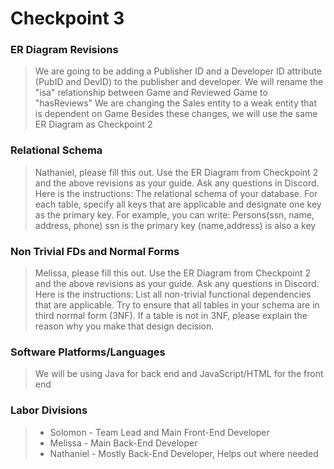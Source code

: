 # Checkpoint 3

### ER Diagram Revisions
> We are going to be adding a Publisher ID and a Developer ID attribute (PubID and DevID) to the publisher and developer.
> We will rename the "isa" relationship between Game and Reviewed Game to "hasReviews"
> We are changing the Sales entity to a weak entity that is dependent on Game
> Besides these changes, we will use the same ER Diagram as Checkpoint 2

### Relational Schema
> Nathaniel, please fill this out.  Use the ER Diagram from Checkpoint 2 and the above revisions as your guide.  Ask any questions in Discord.
> Here is the instructions: 
> The relational schema of your database. For each table, specify all keys that are applicable and designate one key as the primary key. For example, you can write:
> Persons(ssn, name, address, phone)
> ssn is the primary key
> (name,address) is also a key

### Non Trivial FDs and Normal Forms
> Melissa, please fill this out.  Use the ER Diagram from Checkpoint 2 and the above revisions as your guide.  Ask any questions in Discord.
> Here is the instructions:
> List all non-trivial functional dependencies that are applicable. Try to ensure that all tables in your schema are in third normal form (3NF). 
> If a table is not in 3NF, please explain the reason why you make that design decision.

### Software Platforms/Languages
> We will be using Java for back end and JavaScript/HTML for the front end

### Labor Divisions
> + Solomon - Team Lead and Main Front-End Developer
> + Melissa - Main Back-End Developer
> + Nathaniel - Mostly Back-End Developer, Helps out where needed

